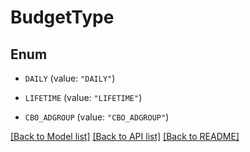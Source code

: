 # BudgetType

## Enum


* `DAILY` (value: `"DAILY"`)

* `LIFETIME` (value: `"LIFETIME"`)

* `CBO_ADGROUP` (value: `"CBO_ADGROUP"`)


[[Back to Model list]](../README.md#documentation-for-models) [[Back to API list]](../README.md#documentation-for-api-endpoints) [[Back to README]](../README.md)


